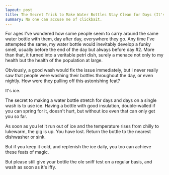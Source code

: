 ```yaml
---
layout: post
title: The Secret Trick to Make Water Bottles Stay Clean for Days (It's Ice)
summary: No one can accuse me of clickbait.
---
```


For ages I've wondered how some people seem to carry around the same water bottle with them, day after day, everywhere they go. Any time I've attempted the same, my water bottle would inevitably develop a funky smell, usually before the end of the day but always before day #2. More than that, it turned into a veritable petri dish, surely a menace not only to my health but the health of the population at large.

Obviously, a good wash would fix the issue immediately, but I never really saw that people were washing their bottles throughout the day, or even nightly. How were they pulling off this astonishing feat?

It's ice.

The secret to making a water bottle stretch for days and days on a single wash is to use ice. Having a bottle with good insulation, double-walled if you can spring for it, doesn't hurt, but without ice even that can only get you so far.

As soon as you let it run out of ice and the temperature rises from chilly to lukewarm, the gig is up. You have lost. Return the bottle to the nearest dishwasher or sink.

But if you keep it cold, and replenish the ice daily, you too can achieve these feats of magic.

But please still give your bottle the ole sniff test on a regular basis, and wash as soon as it's iffy.